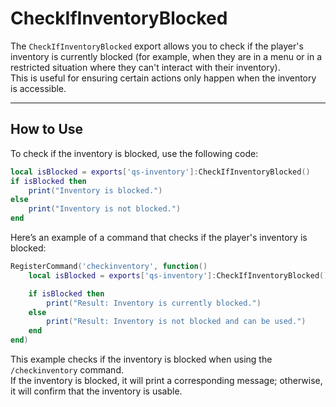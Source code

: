 # CheckIfInventoryBlocked

The `CheckIfInventoryBlocked` export allows you to check if the player's inventory is currently blocked (for example, when they are in a menu or in a restricted situation where they can't interact with their inventory).\
This is useful for ensuring certain actions only happen when the inventory is accessible.

***

## How to Use

To check if the inventory is blocked, use the following code:

```lua
local isBlocked = exports['qs-inventory']:CheckIfInventoryBlocked()
if isBlocked then
    print("Inventory is blocked.")
else
    print("Inventory is not blocked.")
end
```

Here’s an example of a command that checks if the player's inventory is blocked:

```lua
RegisterCommand('checkinventory', function()
    local isBlocked = exports['qs-inventory']:CheckIfInventoryBlocked()

    if isBlocked then
        print("Result: Inventory is currently blocked.")
    else
        print("Result: Inventory is not blocked and can be used.")
    end
end)
```

This example checks if the inventory is blocked when using the `/checkinventory` command.\
If the inventory is blocked, it will print a corresponding message; otherwise, it will confirm that the inventory is usable.
